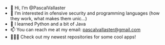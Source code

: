 - 👋 Hi, I’m @PascalVallaster
- 👀 I’m interested in ofensive security and programming languages (how they work, what makes them unic...)
- 🌱 I learned Python and a bit of Java
- 📫 You can reach me at my email: pascalvallaster@gmail.com
- 👨🏼‍💻 Check out my newest repositories for some cool apps!
